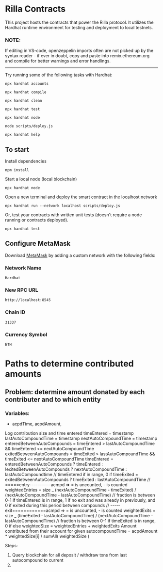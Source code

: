 # Rilla Contracts

This project hosts the contracts that power the Rilla protocol. It utilizes the Hardhat runtime environment for testing and deployment to local testnets.

### NOTE:

If editing in VS-code, openzeppelin imports often are not picked up by the syntax reader - if ever in doubt, copy and paste into remix.ethereum.org and compile for better warnings and error handlings.

---

Try running some of the following tasks with Hardhat:

```shell
npx hardhat accounts

npx hardhat compile

npx hardhat clean

npx hardhat test

npx hardhat node

node scripts/deploy.js

npx hardhat help
```

## To start

Install dependencies

```shell
npm install
```

Start a local node (local blockchain)

```shell
npx hardhat node
```

Open a new terminal and deploy the smart contract in the localhost network

```shell
npx hardhat run --network localhost scripts/deploy.js
```

Or, test your contracts with written unit tests (doesn't require a node running or contracts deployed).

```shell
npx hardhat test
```

## Configure MetaMask

Download [MetaMask](https://metamask.io) by adding a custom network with the following fields:

### Network Name

`Hardhat`

### New RPC URL

`http://localhost:8545`

### Chain ID

`31337`

### Currency Symbol

`ETH`

# Paths to determine contributed amounts

## Problem: determine amount donated by each contributer and to which entity

### Variables:

- acpdTime, acpdAmount,

Log contribution size and time entered
timeEntered = timestamp
lastAutoCompoundTime = timestamp
nextAutoCompoundTime = timestamp
enteredBetweenAutoCompounds = timeEntered > lastAutoCompoundTime && timeEntered <= nextAutoCompoundTime
exitedBetweenAutoCompounds = timeExited > lastAutoCompoundTime && timeExited <= nextAutoCompoundTime
timeEntered = enteredBetweenAutoCompounds ? timeEntered : !exitedBetweenAutoCompounds ? nextAutoCompoundTime : lastAutoCompoundtime // timeEntered if in range, 0 if
timeExited = exitedBetweenAutoCompounds ? timeExited : lastAutoCompoundTime
// =====entry-----------acmpd => = is uncounted, - is counted
weightedEntries = size _ (nextAutoCompoundTime - timeExited) / (nextAutoCompoundTime - lastAutoCompoundTime) // fraction is between 0-1 if timeEntered is in range, 1 if no exit and was already in previously, and 0 if exited during this period between compounds
// -----exit============acmpd => = is uncounted, - is counted
weightedExits = size _ (timeExited - lastAutoCompoundTime) / (nextAutoCompoundTime - lastAutoCompoundTime) // fraction is between 0-1 if timeExited is in range, 0 if else
weightedSize = weightedEntries + weightedExits
Amount contributed from their account for given autocompoundTime = acpdAmount \* weightedSize[i] / sumAll( weightedSize )

Steps:

1. Query blockchain for all deposit / withdraw txns from last autocompound to current
2.
